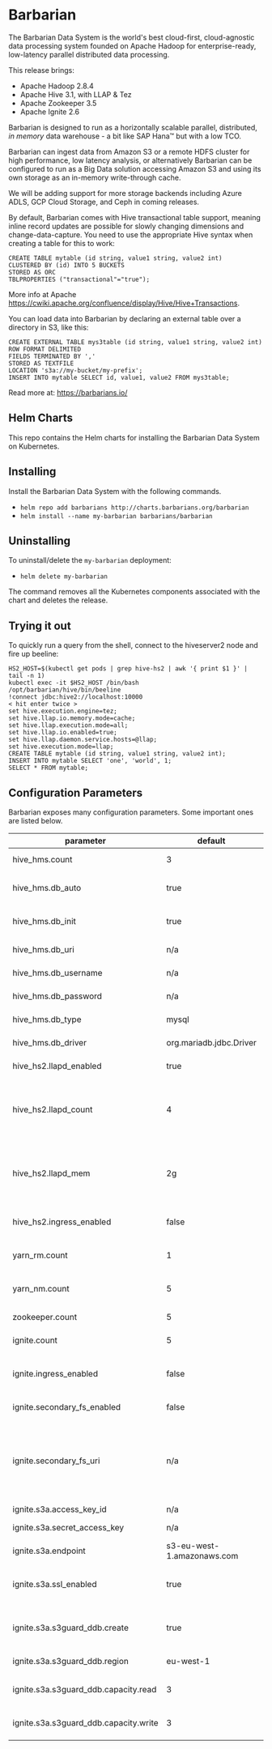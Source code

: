 # Barbarian

The Barbarian Data System is the world's best cloud-first, cloud-agnostic data processing system founded on Apache Hadoop for enterprise-ready, low-latency parallel distributed data processing.

This release brings:
- Apache Hadoop 2.8.4
- Apache Hive 3.1, with LLAP & Tez
- Apache Zookeeper 3.5
- Apache Ignite 2.6

Barbarian is designed to run as a horizontally scalable parallel, distributed, *in memory* data warehouse - a bit like SAP Hana™ but with a low TCO.

Barbarian can ingest data from Amazon S3 or a remote HDFS cluster for high performance, low latency analysis, or alternatively Barbarian can be configured to run as a Big Data solution accessing Amazon S3 and using its own storage as an in-memory write-through cache.

We will be adding support for more storage backends including Azure ADLS, GCP Cloud Storage, and Ceph in coming releases.

By default, Barbarian comes with Hive transactional table support, meaning inline record updates are possible for slowly changing dimensions and change-data-capture. You need to use the appropriate Hive syntax when creating a table for this to work:

```
CREATE TABLE mytable (id string, value1 string, value2 int)
CLUSTERED BY (id) INTO 5 BUCKETS
STORED AS ORC
TBLPROPERTIES ("transactional"="true");
```

More info at Apache https://cwiki.apache.org/confluence/display/Hive/Hive+Transactions.

You can load data into Barbarian by declaring an external table over a directory in S3, like this:
```
CREATE EXTERNAL TABLE mys3table (id string, value1 string, value2 int)
ROW FORMAT DELIMITED
FIELDS TERMINATED BY ','
STORED AS TEXTFILE
LOCATION 's3a://my-bucket/my-prefix';
INSERT INTO mytable SELECT id, value1, value2 FROM mys3table;
```

Read more at:
https://barbarians.io/

## Helm Charts

This repo contains the Helm charts for installing the Barbarian Data System on Kubernetes.


## Installing

Install the Barbarian Data System with the following commands.

- ```helm repo add barbarians http://charts.barbarians.org/barbarian```
- ```helm install --name my-barbarian barbarians/barbarian```

## Uninstalling

To uninstall/delete the ```my-barbarian``` deployment:

- ```helm delete my-barbarian```

The command removes all the Kubernetes components associated with the chart and deletes the release.

## Trying it out

To quickly run a query from the shell, connect to the hiveserver2 node and fire up beeline:
```
HS2_HOST=$(kubectl get pods | grep hive-hs2 | awk '{ print $1 }' | tail -n 1)
kubectl exec -it $HS2_HOST /bin/bash
/opt/barbarian/hive/bin/beeline
!connect jdbc:hive2://localhost:10000
< hit enter twice >
set hive.execution.engine=tez;
set hive.llap.io.memory.mode=cache;
set hive.llap.execution.mode=all;
set hive.llap.io.enabled=true;
set hive.llap.daemon.service.hosts=@llap;
set hive.execution.mode=llap;
CREATE TABLE mytable (id string, value1 string, value2 int);
INSERT INTO mytable SELECT 'one', 'world', 1;
SELECT * FROM mytable;
```

## Configuration Parameters

Barbarian exposes many configuration parameters. Some important ones are listed below.

| parameter | default | description
|--|--|--|
| hive_hms.count | 3 | how many Metastores to deploy |
| hive_hms.db_auto | true | automatically deploy a MariaDb instance for the HMS? |
| hive_hms.db_init | true | automatically initialize the db schema for HMS? |
| hive_hms.db_uri | n/a | JDBC URI for your remote HMS RDBMS |
| hive_hms.db_username | n/a | Username for your remote HMS RDBMS |
| hive_hms.db_password | n/a | Password for your remote HMS RDBMS |
| hive_hms.db_type | mysql | Currently only tested against Mariadb
| hive_hms.db_driver | org.mariadb.jdbc.Driver | Currently only tested against Mariadb
| hive_hs2.llapd_enabled | true | automatically deploy Hive LLAP? |
| hive_hs2.llapd_count | 4 | How many LLAP daemons to deploy. You can elastically scale Tez but not LLAP, so choose wisely  |
| hive_hs2.llapd_mem | 2g | How much RAM to allocate to each LLAP daemon in production contexts this should be at least 24G, preferably more |
| hive_hs2.ingress_enabled | false | should Hiveserver2 be exposed to the outside? |
| yarn_rm.count | 1 | How many YARN RMs to deploy. Currently only supports 1 |
| yarn_nm.count | 5 | How many YARN NodeManagers to deploy |
| zookeeper.count | 5 | How many ZooKeepers to deploy |
| ignite.count | 5 | How many IGFS servers to deploy |
| ignite.ingress_enabled | false | should the Ignite in-memory filesystem be exposed to the outside? |
| ignite.secondary_fs_enabled | false | Enable a persistent backing store? |
| ignite.secondary_fs_uri | n/a | Filesystem URI in the form s3a://YOUR_BUCKET/. Currently only supports S3a. Other filesystem will be supported in the future |
| ignite.s3a.access_key_id | n/a | AWS S3 access key ID |
| ignite.s3a.secret_access_key | n/a | AWS S3 secret access key |
| ignite.s3a.endpoint | s3-eu-west-1.amazonaws.com | S3 regional endpoint to connect to |
| ignite.s3a.ssl_enabled | true | disable this if using an S3 API compatible storage system that doesn't use SSL |
| ignite.s3a.s3guard_ddb.create | true | set up a dynamodb table to defend against eventual consistency |
| ignite.s3a.s3guard_ddb.region | eu-west-1 | AWS Dyanomdb region for the table |
| ignite.s3a.s3guard_ddb.capacity.read | 3 | You pay AWS for this whether you use it or not |
| ignite.s3a.s3guard_ddb.capacity.write | 3 | You pay AWS for this whether you use it or not |
